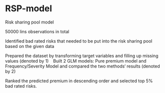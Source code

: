 # RSP-model
Risk sharing pool model

50000 lins observations in total

Identified bad rated risks that needed to be put into the risk sharing pool based on the given data

Prepared the dataset by transforming target variables and filling up missing values (denoted by 1)
  
Built 2 GLM models: Pure premium model and Frequency/Severity Model and compared the two methods‘ results (denoted by 2)

Ranked the predicted premium in descending order and selected top 5% bad rated risks.
